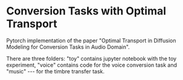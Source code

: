 # Conversion Tasks with Optimal Transport

Pytorch implementation of the paper "Optimal Transport in Diffusion Modeling for Conversion Tasks in Audio Domain". 

There are three folders: "toy" contains jupyter notebook with the toy experiment, "voice" contains code for the voice conversion task and "music" --- for the timbre transfer task.
